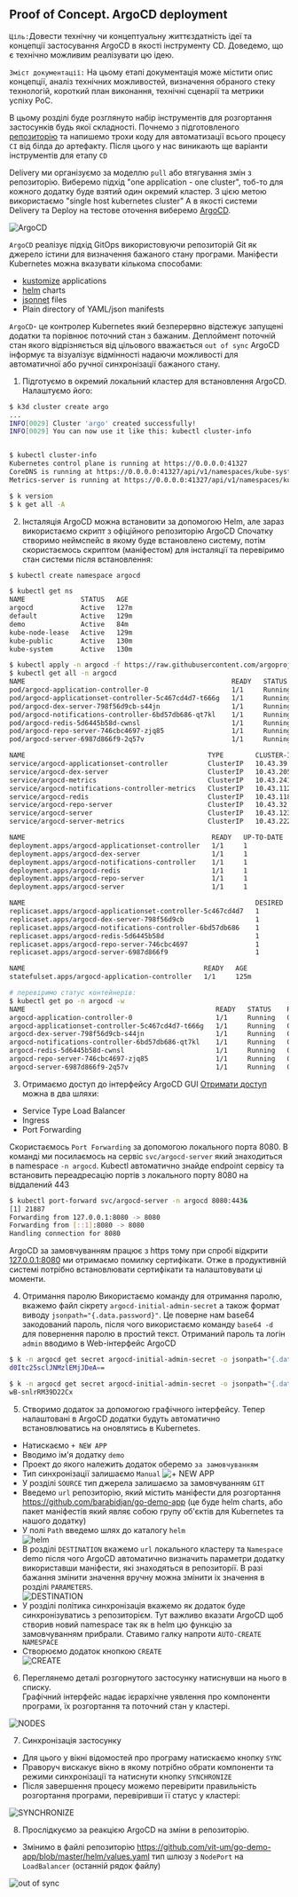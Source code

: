 ## Proof of Concept. ArgoCD deployment

`Ціль:`Довести технічну чи концептуальну життєздатність ідеї та концепції застосування ArgoCD в якості інструменту CD. Доведемо, що є технічно можливим реалізувати цю ідею.

`Зміст документації:` На цьому етапі документація може містити опис концепції, аналіз технічних можливостей, визначення обраного стеку технологій, короткий план виконання, технічні сценарії та метрики успіху PoC.

В цьому розділі буде розглянуто набір інструментів для розгортання застосунків будь якої складності. Почнемо з підготовленого [репозиторію](https://github.com/barabidjan/AsciiArtify) та напишемо трохи коду для автоматизації всього процесу `CI` від білда до артефакту. Після цього у нас виникають ще варіанти інструментів для етапу `CD`  

Delivery ми організуємо за моделлю `pull` або втягування змін з репозиторію. Виберемо підхід "one application - one cluster", тоб-то для кожного додатку буде взятий один окремий кластер. З цією метою використаємо "single host kubernetes cluster" А в якості системи Delivery та Deploy на тестове оточення виберемо [ArgoCD](https://argo-cd.readthedocs.io/en/stable/).  

![ArgoCD](.img/argocd_arch.png)  

`ArgoCD` реалізує підхід GitOps використовуючи репозиторій Git як джерело істини для визначення бажаного стану програми. Маніфести Kubernetes можна вказувати кількома способами:  
- [kustomize](https://kustomize.io/) applications  
- [helm](https://helm.sh/) charts
- [jsonnet](https://jsonnet.org/) files
- Plain directory of YAML/json manifests  

`ArgoCD`- це контролер Kubernetes який безперервно відстежує запущені додатки та порівнює поточний стан з бажаним. Деплоймент поточній стан якого відрізняється від цільового вважається `out of sync` ArgoCD інформує та візуалізує відмінності надаючи можливості для автоматичної або ручної синхронізації бажаного стану. 

1. Підготуємо в окремий локальний кластер для встановлення ArgoCD. Налаштуємо його:  
```bash
$ k3d cluster create argo
... 
INFO[0029] Cluster 'argo' created successfully!         
INFO[0029] You can now use it like this: kubectl cluster-info


$ kubectl cluster-info 
Kubernetes control plane is running at https://0.0.0.0:41327
CoreDNS is running at https://0.0.0.0:41327/api/v1/namespaces/kube-system/services/kube-dns:dns/proxy
Metrics-server is running at https://0.0.0.0:41327/api/v1/namespaces/kube-system/services/https:metrics-server:https/proxy

$ k version
$ k get all -A
```


2. Інсталяція ArgoCD можна встановити за допомогою Helm, але зараз використаємо скрипт з офіційного репозиторію ArgoCD Спочатку створимо неймспейс в якому буде встановлено систему, потім скористаємось скриптом (маніфестом) для інсталяції та перевіримо стан системи після встановлення:
```bash
$ kubectl create namespace argocd

$ kubectl get ns
NAME              STATUS   AGE
argocd            Active   127m
default           Active   129m
demo              Active   84m
kube-node-lease   Active   129m
kube-public       Active   130m
kube-system       Active   130m

$ kubectl apply -n argocd -f https://raw.githubusercontent.com/argoproj/argo-cd/stable/manifests/install.yaml
$ kubectl get all -n argocd
NAME                                                    READY   STATUS    RESTARTS   AGE
pod/argocd-application-controller-0                     1/1     Running   0          125m
pod/argocd-applicationset-controller-5c467cd4d7-t666g   1/1     Running   0          125m
pod/argocd-dex-server-798f56d9cb-s44jn                  1/1     Running   0          125m
pod/argocd-notifications-controller-6bd57db686-qt7kl    1/1     Running   0          125m
pod/argocd-redis-5d6445b58d-cwnsl                       1/1     Running   0          125m
pod/argocd-repo-server-746cbc4697-zjq85                 1/1     Running   0          125m
pod/argocd-server-6987d866f9-2q57v                      1/1     Running   0          125m

NAME                                              TYPE        CLUSTER-IP      EXTERNAL-IP   PORT(S)                      AGE
service/argocd-applicationset-controller          ClusterIP   10.43.39.86     <none>        7000/TCP,8080/TCP            125m
service/argocd-dex-server                         ClusterIP   10.43.205.86    <none>        5556/TCP,5557/TCP,5558/TCP   125m
service/argocd-metrics                            ClusterIP   10.43.241.181   <none>        8082/TCP                     125m
service/argocd-notifications-controller-metrics   ClusterIP   10.43.112.133   <none>        9001/TCP                     125m
service/argocd-redis                              ClusterIP   10.43.118.128   <none>        6379/TCP                     125m
service/argocd-repo-server                        ClusterIP   10.43.32.16     <none>        8081/TCP,8084/TCP            125m
service/argocd-server                             ClusterIP   10.43.123.64    <none>        80/TCP,443/TCP               125m
service/argocd-server-metrics                     ClusterIP   10.43.222.29    <none>        8083/TCP                     125m

NAME                                               READY   UP-TO-DATE   AVAILABLE   AGE
deployment.apps/argocd-applicationset-controller   1/1     1            1           125m
deployment.apps/argocd-dex-server                  1/1     1            1           125m
deployment.apps/argocd-notifications-controller    1/1     1            1           125m
deployment.apps/argocd-redis                       1/1     1            1           125m
deployment.apps/argocd-repo-server                 1/1     1            1           125m
deployment.apps/argocd-server                      1/1     1            1           125m

NAME                                                          DESIRED   CURRENT   READY   AGE
replicaset.apps/argocd-applicationset-controller-5c467cd4d7   1         1         1       125m
replicaset.apps/argocd-dex-server-798f56d9cb                  1         1         1       125m
replicaset.apps/argocd-notifications-controller-6bd57db686    1         1         1       125m
replicaset.apps/argocd-redis-5d6445b58d                       1         1         1       125m
replicaset.apps/argocd-repo-server-746cbc4697                 1         1         1       125m
replicaset.apps/argocd-server-6987d866f9                      1         1         1       125m

NAME                                             READY   AGE
statefulset.apps/argocd-application-controller   1/1     125m

# перевіримо статус контейнерів: 
$ kubectl get po -n argocd -w
NAME                                                READY   STATUS    RESTARTS   AGE
argocd-application-controller-0                     1/1     Running   0          128m
argocd-applicationset-controller-5c467cd4d7-t666g   1/1     Running   0          128m
argocd-dex-server-798f56d9cb-s44jn                  1/1     Running   0          128m
argocd-notifications-controller-6bd57db686-qt7kl    1/1     Running   0          128m
argocd-redis-5d6445b58d-cwnsl                       1/1     Running   0          128m
argocd-repo-server-746cbc4697-zjq85                 1/1     Running   0          128m
argocd-server-6987d866f9-2q57v                      1/1     Running   0          128m
```

3. Отримаємо доступ до інтерфейсу ArgoCD GUI
[Отримати доступ](https://argo-cd.readthedocs.io/en/stable/getting_started/#3-access-the-argo-cd-api-server) можна в два шляхи:  
- Service Type Load Balancer  
- Ingress  
- Port Forwarding

Скористаємось `Port Forwarding` за допомогою локального порта 8080. В команді ми посилаємось на сервіс `svc/argocd-server` який знаходиться в namespace `-n argocd`. Kubectl автоматично знайде endpoint сервісу та встановить переадресацію портів з локального порту 8080 на віддалений 443 
```bash
$ kubectl port-forward svc/argocd-server -n argocd 8080:443&
[1] 21887
Forwarding from 127.0.0.1:8080 -> 8080
Forwarding from [::1]:8080 -> 8080
Handling connection for 8080
```
ArgoCD за замовчуванням працює з https тому при спробі відкрити [127.0.0.1:8080](https://127.0.0.1:8080/) ми отримаємо помилку сертифікати. Отже в продуктивній системі потрібно встановлювати сертифікати та налаштовувати ці моменти.

4. Отримання паролю 
Використаємо команду для отримання паролю, вкажемо файл сікрету `argocd-initial-admin-secret` а також формат  виводу `jsonpath="{.data.password}"`. Це поверне нам base64 закодований пароль, після чого використаємо команду `base64 -d` для повернення паролю в простий текст. Отриманий пароль та логін `admin` вводимо в Web-інтерфейс ArgoCD   
```bash
$ k -n argocd get secret argocd-initial-admin-secret -o jsonpath="{.data.password}"
d0Itc25sclJNMzlEMjJDeA==

$ k -n argocd get secret argocd-initial-admin-secret -o jsonpath="{.data.password}"|base64 -d;echo
wB-snlrRM39D22Cx
```

5. Створимо додаток за допомогою графічного інтерфейсу. 
Тепер налаштовані в ArgoCD додатки будуть автоматично встановлюватись на оновлятись в Kubernetes. 
- Натискаємо `+ NEW APP` 
- Вводимо ім'я додатку `demo`
- Проект до якого належить додаток оберемо `за замовчуванням`
- Тип синхронізації залишаємо `Manual`
![+ NEW APP](.img/agro_newapp.png)  
- У розділі `SOURCE` тип джерела залишаємо за замовчуванням `GIT`
- Введемо `url` репозиторію, який містить маніфести для розгортання https://github.com/barabidjan/go-demo-app (це буде helm charts, або пакет маніфестів який являє собою групу об'єктів для Kubernetes та нашого додатку)
- У полі `Path` введемо шлях до каталогу `helm`  
![helm](.img/argo_helm.png)  
- В розділі `DESTINATION` вкажемо `url` локального кластеру та `Namespace` demo після чого ArgoCD автоматично визначить параметри додатку використавши маніфести, які знаходяться в репозиторії. В разі бажання змінити значення вручну можна змінити іх значення в розділі `PARAMETERS`.  
![DESTINATION](.img/argo_dest.png)  
- У розділі політика синхронізація вкажемо як додаток буде синхронізуватись з репозиторієм. Тут важливо вказати ArgoCD щоб створив новий namespace так як в helm цю функцію за замовчуванням прибрали. Ставимо галку напроти `AUTO-CREATE NAMESPACE`   
- Створюємо додаток кнопкою `CREATE`  
![CREATE](.img/argo_create.png)  

6. Переглянемо деталі розгорнутого застосунку натиснувши на нього в списку.  
Графічний інтерфейс надає ієрархічне уявлення про компоненти програми, їх розгортання та поточний стан у кластері. 

![NODES](.img/ArgoCD.gif)  

7. Синхронізація застосунку 
- Для цього у вікні відомостей про програму натискаємо кнопку `SYNC` 
- Праворуч вискакує вікно в якому потрібно обрати компоненти та режими синхронізації та натиснути кнопку `SYNCHRONIZE`  
- Після завершення процесу можемо перевірити правильність розгортання програми, перевіривши її статус у кластері:  

![SYNCHRONIZE](.img/argo_status.png)  

8. Прослідкуємо за реакцією ArgoCD на зміни в репозиторію.
- Змінимо в файлі репозиторію https://github.com/vit-um/go-demo-app/blob/master/helm/values.yaml тип шлюзу з `NodePort` на `LoadBalancer` (останній рядок файлу)  

![out of sync](.img/argo_outofsync.png)




